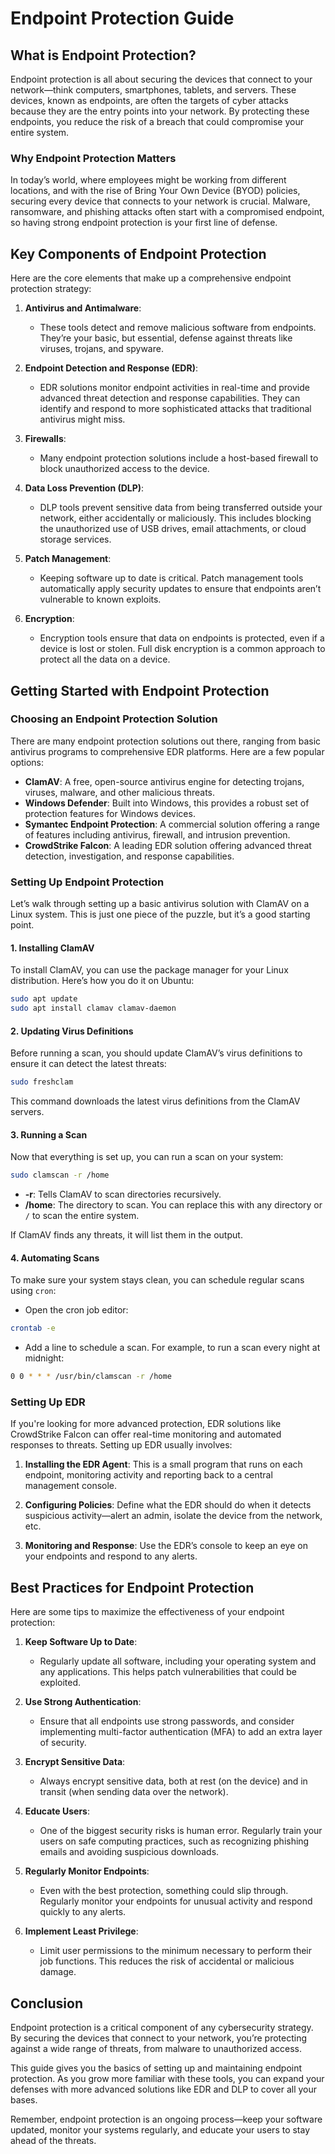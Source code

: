 # Endpoint Protection Guide

## What is Endpoint Protection?

Endpoint protection is all about securing the devices that connect to your network—think computers, smartphones, tablets, and servers. These devices, known as endpoints, are often the targets of cyber attacks because they are the entry points into your network. By protecting these endpoints, you reduce the risk of a breach that could compromise your entire system.

### Why Endpoint Protection Matters

In today’s world, where employees might be working from different locations, and with the rise of Bring Your Own Device (BYOD) policies, securing every device that connects to your network is crucial. Malware, ransomware, and phishing attacks often start with a compromised endpoint, so having strong endpoint protection is your first line of defense.

## Key Components of Endpoint Protection

Here are the core elements that make up a comprehensive endpoint protection strategy:

1. **Antivirus and Antimalware**:
   - These tools detect and remove malicious software from endpoints. They’re your basic, but essential, defense against threats like viruses, trojans, and spyware.

2. **Endpoint Detection and Response (EDR)**:
   - EDR solutions monitor endpoint activities in real-time and provide advanced threat detection and response capabilities. They can identify and respond to more sophisticated attacks that traditional antivirus might miss.

3. **Firewalls**:
   - Many endpoint protection solutions include a host-based firewall to block unauthorized access to the device.

4. **Data Loss Prevention (DLP)**:
   - DLP tools prevent sensitive data from being transferred outside your network, either accidentally or maliciously. This includes blocking the unauthorized use of USB drives, email attachments, or cloud storage services.

5. **Patch Management**:
   - Keeping software up to date is critical. Patch management tools automatically apply security updates to ensure that endpoints aren’t vulnerable to known exploits.

6. **Encryption**:
   - Encryption tools ensure that data on endpoints is protected, even if a device is lost or stolen. Full disk encryption is a common approach to protect all the data on a device.

## Getting Started with Endpoint Protection

### Choosing an Endpoint Protection Solution

There are many endpoint protection solutions out there, ranging from basic antivirus programs to comprehensive EDR platforms. Here are a few popular options:

- **ClamAV**: A free, open-source antivirus engine for detecting trojans, viruses, malware, and other malicious threats.
- **Windows Defender**: Built into Windows, this provides a robust set of protection features for Windows devices.
- **Symantec Endpoint Protection**: A commercial solution offering a range of features including antivirus, firewall, and intrusion prevention.
- **CrowdStrike Falcon**: A leading EDR solution offering advanced threat detection, investigation, and response capabilities.

### Setting Up Endpoint Protection

Let’s walk through setting up a basic antivirus solution with ClamAV on a Linux system. This is just one piece of the puzzle, but it’s a good starting point.

#### 1. **Installing ClamAV**

To install ClamAV, you can use the package manager for your Linux distribution. Here’s how you do it on Ubuntu:

```bash
sudo apt update
sudo apt install clamav clamav-daemon
```

#### 2. **Updating Virus Definitions**

Before running a scan, you should update ClamAV’s virus definitions to ensure it can detect the latest threats:

```bash
sudo freshclam
```

This command downloads the latest virus definitions from the ClamAV servers.

#### 3. **Running a Scan**

Now that everything is set up, you can run a scan on your system:

```bash
sudo clamscan -r /home
```

- **-r**: Tells ClamAV to scan directories recursively.
- **/home**: The directory to scan. You can replace this with any directory or `/` to scan the entire system.

If ClamAV finds any threats, it will list them in the output.

#### 4. **Automating Scans**

To make sure your system stays clean, you can schedule regular scans using `cron`:

- Open the cron job editor:

```bash
crontab -e
```

- Add a line to schedule a scan. For example, to run a scan every night at midnight:

```bash
0 0 * * * /usr/bin/clamscan -r /home
```

### Setting Up EDR

If you're looking for more advanced protection, EDR solutions like CrowdStrike Falcon can offer real-time monitoring and automated responses to threats. Setting up EDR usually involves:

1. **Installing the EDR Agent**: This is a small program that runs on each endpoint, monitoring activity and reporting back to a central management console.
   
2. **Configuring Policies**: Define what the EDR should do when it detects suspicious activity—alert an admin, isolate the device from the network, etc.
   
3. **Monitoring and Response**: Use the EDR’s console to keep an eye on your endpoints and respond to any alerts.

## Best Practices for Endpoint Protection

Here are some tips to maximize the effectiveness of your endpoint protection:

1. **Keep Software Up to Date**:
   - Regularly update all software, including your operating system and any applications. This helps patch vulnerabilities that could be exploited.

2. **Use Strong Authentication**:
   - Ensure that all endpoints use strong passwords, and consider implementing multi-factor authentication (MFA) to add an extra layer of security.

3. **Encrypt Sensitive Data**:
   - Always encrypt sensitive data, both at rest (on the device) and in transit (when sending data over the network).

4. **Educate Users**:
   - One of the biggest security risks is human error. Regularly train your users on safe computing practices, such as recognizing phishing emails and avoiding suspicious downloads.

5. **Regularly Monitor Endpoints**:
   - Even with the best protection, something could slip through. Regularly monitor your endpoints for unusual activity and respond quickly to any alerts.

6. **Implement Least Privilege**:
   - Limit user permissions to the minimum necessary to perform their job functions. This reduces the risk of accidental or malicious damage.

## Conclusion

Endpoint protection is a critical component of any cybersecurity strategy. By securing the devices that connect to your network, you’re protecting against a wide range of threats, from malware to unauthorized access.

This guide gives you the basics of setting up and maintaining endpoint protection. As you grow more familiar with these tools, you can expand your defenses with more advanced solutions like EDR and DLP to cover all your bases.

Remember, endpoint protection is an ongoing process—keep your software updated, monitor your systems regularly, and educate your users to stay ahead of the threats.